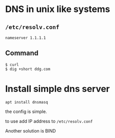 # DNS in unix like systems

## `/etc/resolv.conf`

```
nameserver 1.1.1.1
```


## Command

```
$ curl
$ dig +short ddg.com
```



# Install simple dns server 


```
apt install dnsmasq
```

the config is simple.

to use add IP address to `/etc/resolv.conf`


Another solution is BIND


